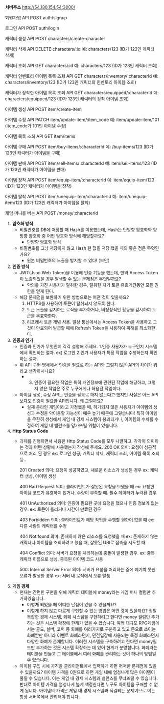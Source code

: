 **서버주소** 
http://54.180.154.54:3000/

회원가입 API
POST auth/signup

로그인 API
POST auth/login

캐릭터 생성 API
POST characters/create-character

캐릭터 삭제 API
DELETE characters/:id
예: characters/123 (ID가 123인 캐릭터 삭제)

캐릭터 조회 API
GET characters/:id
예: characters/123 (ID가 123인 캐릭터 조회)

캐릭터 인벤토리 아이템 목록 조회 API
GET characters/inventory/:characterId
예: characters/inventory/123 (ID가 123인 캐릭터의 인벤토리 아이템 조회)

캐릭터가 장착한 아이템 목록 조회 API
GET characters/equipped/:characterId
예: characters/equipped/123 (ID가 123인 캐릭터의 장착 아이템 조회)

아이템 생성 API
POST item/create-item

아이템 수정 API
PATCH item/update-item/:item_code
예: item/update-item/101 (item_code가 101인 아이템 수정)

아이템 목록 조회 API
GET item/items

아이템 구매 API
POST item/buy-items/:characterId
예: /buy-items/123 (ID가 123인 캐릭터가 아이템을 구매)

아이템 판매 API
POST item/sell-items/:characterId
예: item/sell-items/123 (ID가 123인 캐릭터가 아이템을 판매)

아이템 장착 API
POST item/equip-item/:characterId
예: item/equip-item/123 (ID가 123인 캐릭터가 아이템을 장착)

아이템 탈착 API
POST item/unequip-item/:characterId
예: item/unequip-item/123 (ID가 123인 캐릭터가 아이템을 탈착)

게임 머니를 버는 API
POST /money/:characterId


1. **암호화 방식**
    - 비밀번호를 DB에 저장할 때 Hash를 이용했는데, Hash는 단방향 암호화와 양방향 암호화 중 어떤 암호화 방식에 해당할까요?
      - 단뱡향 암호화 방식
    - 비밀번호를 그냥 저장하지 않고 Hash 한 값을 저장 했을 때의 좋은 점은 무엇인가요?
      - 원본 비밀번호의 노출을 방지할 수 있다! (보안)
2. **인증 방식**
    - JWT(Json Web Token)을 이용해 인증 기능을 했는데, 만약 Access Token이 노출되었을 경우 발생할 수 있는 문제점은 무엇일까요?
      - 악의를 가진 사용자가 탈취한 경우, 탈취한 자가 토큰 유효기간동안 모든 권한을 얻게 된다.
    - 해당 문제점을 보완하기 위한 방법으로는 어떤 것이 있을까요?
      1. HTTPS를 사용하여 토큰이 탈취되지 않도록 한다.
      2. 토큰 노출을 감지하는 로직을 추가하거나, 비정상적인 활동을 감시하여 토큰을 무효화한다.
      3. 리프레시 토큰 개념 사용. 일상 통신에서는 Access Token을 사용하고 그것이 만료되어 발급할 때에 Refresh Token을 사용하여 피해를 최소화한다.
3. **인증과 인가**
    - 인증과 인가가 무엇인지 각각 설명해 주세요.
      1.인증
        사용자가 누구인지 시스템에서 확인하는 절차. ex) 로그인 
      2.인가
        사용자가 특정 작업을 수행하는지 확인하는 절차.
    - 위 API 구현 명세에서 인증을 필요로 하는 API와 그렇지 않은 API의 차이가 뭐라고 생각하시나요?
      -  3. 인증이 필요한 작업은 특히 개인정보에 관련된 작업에 해당하고, 그렇지 않은 작업은 주로 누구에게나 허용된 작업이다.
    - 아이템 생성, 수정 API는 인증을 필요로 하지 않는다고 했지만 사실은 어느 API보다도 인증이 필요한 API입니다. 왜 그럴까요?
      - 실제 온라인 게임이라고 가정했을 때, 허가되지 않은 사용자가 아이템의 생성과 수정을 악이용할 가능성이 매우 높기 때문에 그렇습니다! 
        특히 아이템을 무한히 생성해서 게임 내 경제 시스템이 붕괴되거나, 아이템의 수치를 수정하여 게임 내 밸런스를 망가뜨릴 위험이 있습니다.
4. **Http Status Code**
    - 과제를 진행하면서 사용한 Http Status Code를 모두 나열하고, 각각이 의미하는 것과 어떤 상황에 사용했는지 작성해 주세요.
      200 OK
      의미: 요청이 성공적으로 처리 된 경우
      ex: 로그인 성공, 캐릭터 삭제, 캐릭터 조회, 아이템 목록 조회 등..
      
      201 Created
      의미: 요청이 성공하였고, 새로운 리소스가 생성된 경우
      ex: 캐릭터 생성, 아이템 생성
      
      400 Bad Request
      의미: 클라이언트가 잘못된 요청을 보냈을 때
      ex: 요청한 아이템 코드가 유효하지 않거나, 수량이 부족할 때. 필수 데이터가 누락된 경우
      
      401 UnAuthorized
      의미: 인증이 필요한 곳에 요청을 했으나 인증 정보가 없는 경우.
      ex: 토큰이 틀리거나 시간이 만료된 경우
      
      403 Forbidden
      의미: 클라이언트가 해당 작업을 수행할 권한이 없을 때
      ex: 다른 사람의 캐릭터를 수정
      
      404 Not found
      의미: 존재하지 않은 리소스를 요청했을 때
      ex: 존재하지 않는 캐릭터나 아이템을 조회하려고 했을 때, 잘못된 URI로 접속을 시도할 때
      
      404 Conflict
      의미: 서버가 요청을 처리하는데 충돌이 발생한 경우.
      ex: 중복 캐릭터 이름으로 생성, 중복된 아이템 코드 사용
      
      500: Internal Server Error
      의미: 서버가 요청을 처리하는 중에 예기치 못한 오류가 발생한 경우
      ex: 서버 내 로직에서 오류 발생
5. **게임 경제**
    - 현재는 간편한 구현을 위해 캐릭터 테이블에 money라는 게임 머니 컬럼만 추가하였습니다.
        - 이렇게 되었을 때 어떠한 단점이 있을 수 있을까요?
        - 이렇게 하지 않고 다르게 구현할 수 있는 방법은 어떤 것이 있을까요?
            정말 복잡한 경제 시스템, 화폐 시스템을 구현하려고 한다면 money 컬럼만 추가하는 것은 시스템 확장에 한계가 있을 수 있습니다. 
            여러 대규모 RPG게임에서는 골드, 실버, 코퍼 등 화폐를 여러가지로 구분하고 있고 돈으로 쓰이는 화폐뿐만 아니라 이벤트 화폐라던지,
            던전입장에 사용되는 특정 화폐라던지 다양한 화폐가 존재합니다. 이러한 시스템을 구축하려고 한다면 money필드만 추가하는 것은 시스템 확장하는 데 있어 한계가 분명합니다.
            화폐라는 테이블을 만들고 그 테이블에서 여러 화폐를 관리하는 것이 하나의 방법일 수 있습니다.
    - 아이템 구입 시에 가격을 클라이언트에서 입력하게 하면 어떠한 문제점이 있을 수 있을까요?
        아이템 가격을 0원으로 하면 게임 내에 엄청나게 많은 아이템이 풀릴 수 있습니다.
        이는 게임 내 경제 시스템과 밸런스를 무너뜨릴 수 있습니다.
        반대로 아이템 가격을 엄청나게 높게 책정한다면 누구도 아이템을 구매할 수 없게 됩니다.
        아이템의 가격은 게임 내 경제 시스템과 직결되는 문제이므로 이는 항상 서버쪽에서 관리해야 합니다.
